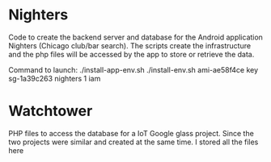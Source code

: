 # Nighters

Code to create the backend server and database for the Android application Nighters (Chicago club/bar search).
The scripts create the infrastructure and the php files will be accessed by the app to store or retrieve the data.

Command to launch:
./install-app-env.sh
./install-env.sh ami-ae58f4ce key sg-1a39c263 nighters 1 iam

# Watchtower

PHP files to access the database for a IoT Google glass project. 
Since the two projects were similar and created at the same time. I stored all the files here
